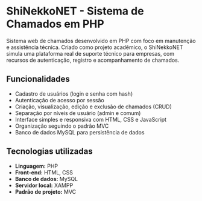 # ShiNekkoNET - Sistema de Chamados em PHP

Sistema web de chamados desenvolvido em PHP com foco em manutenção e assistência técnica. Criado como projeto acadêmico, o ShiNekkoNET simula uma plataforma real de suporte técnico para empresas, com recursos de autenticação, registro e acompanhamento de chamados.

## Funcionalidades

- Cadastro de usuários (login e senha com hash)
- Autenticação de acesso por sessão
- Criação, visualização, edição e exclusão de chamados (CRUD)
- Separação por níveis de usuário (admin e comum)
- Interface simples e responsiva com HTML, CSS e JavaScript
- Organização seguindo o padrão MVC
- Banco de dados MySQL para persistência de dados

## Tecnologias utilizadas

- **Linguagem:** PHP
- **Front-end:** HTML, CSS
- **Banco de dados:** MySQL
- **Servidor local:** XAMPP
- **Padrão de projeto:** MVC

